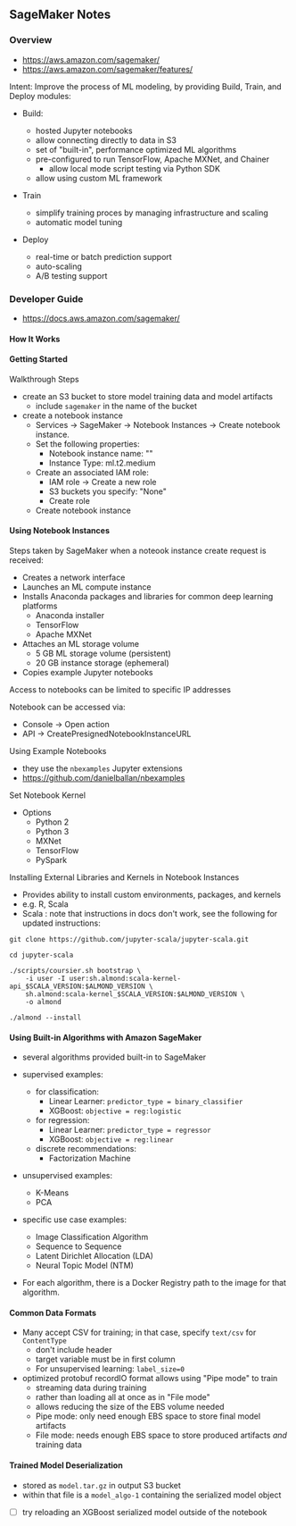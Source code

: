 ## SageMaker Notes

### Overview

* https://aws.amazon.com/sagemaker/
* https://aws.amazon.com/sagemaker/features/

Intent:  Improve the process of ML modeling, by providing Build, Train, and Deploy modules:


* Build:
  * hosted Jupyter notebooks
  * allow connecting directly to data in S3
  * set of "built-in", performance optimized ML algorithms
  * pre-configured to run TensorFlow, Apache MXNet, and Chainer
     * allow local mode script testing via Python SDK
  * allow using custom ML framework

* Train
  * simplify training proces by managing infrastructure and scaling
  * automatic model tuning

* Deploy
  * real-time or batch prediction support
  * auto-scaling
  * A/B testing support


### Developer Guide

* https://docs.aws.amazon.com/sagemaker/

#### How It Works

#### Getting Started

Walkthrough Steps

* create an S3 bucket to store model training data and model artifacts
    * include `sagemaker` in the name of the bucket
* create a notebook instance
    * Services -> SageMaker -> Notebook Instances -> Create notebook instance.
    * Set the following properties:
        * Notebook instance name: ""
        * Instance Type: ml.t2.medium
    * Create an associated IAM role:
        * IAM role -> Create a new role
        * S3 buckets you specify: "None"
        * Create role
    * Create notebook instance

#### Using Notebook Instances

Steps taken by SageMaker when a noteook instance create request is received:

* Creates a network interface
* Launches an ML compute instance
* Installs Anaconda packages and libraries for common deep learning platforms
  * Anaconda installer
  * TensorFlow
  * Apache MXNet
* Attaches an ML storage volume
  * 5 GB ML storage volume (persistent)
  * 20 GB instance storage (ephemeral)
* Copies example Jupyter notebooks

Access to notebooks can be limited to specific IP addresses

Notebook can be accessed via:

* Console -> Open action
* API -> CreatePresignedNotebookInstanceURL

Using Example Notebooks

* they use the `nbexamples` Jupyter extensions
* https://github.com/danielballan/nbexamples


Set Notebook Kernel

* Options
  * Python 2
  * Python 3
  * MXNet
  * TensorFlow
  * PySpark
  
Installing External Libraries and Kernels in Notebook Instances

* Provides ability to install custom environments, packages, and kernels
* e.g. R, Scala
* Scala : note that instructions in docs don't work, see the following for updated instructions:

```
git clone https://github.com/jupyter-scala/jupyter-scala.git

cd jupyter-scala

./scripts/coursier.sh bootstrap \
    -i user -I user:sh.almond:scala-kernel-api_$SCALA_VERSION:$ALMOND_VERSION \
    sh.almond:scala-kernel_$SCALA_VERSION:$ALMOND_VERSION \
    -o almond
    
./almond --install
```

#### Using Built-in Algorithms with Amazon SageMaker

* several algorithms provided built-in to SageMaker
* supervised examples:
  * for classification:
    * Linear Learner: `predictor_type = binary_classifier`
    * XGBoost: `objective = reg:logistic`
  * for regression:
    * Linear Learner: `predictor_type = regressor`
    * XGBoost: `objective = reg:linear`
  * discrete recommendations:
    * Factorization Machine
* unsupervised examples:
  * K-Means
  * PCA
* specific use case examples:
  * Image Classification Algorithm
  * Sequence to Sequence
  * Latent Dirichlet Allocation (LDA)
  * Neural Topic Model (NTM)
  
* For each algorithm, there is a Docker Registry path to the image for that algorithm.

#### Common Data Formats

* Many accept CSV for training; in that case, specify `text/csv` for `ContentType`
  * don't include header
  * target variable must be in first column
  * For unsupervised learning: `label_size=0`
* optimized protobuf recordIO format allows using "Pipe mode" to train
  * streaming data during training
  * rather than loading all at once as in "File mode"
  * allows reducing the size of the EBS volume needed
  * Pipe mode: only need enough EBS space to store final model artifacts
  * File mode: needs enough EBS space to store produced artifacts _and_ training data

#### Trained Model Deserialization

* stored as `model.tar.gz` in output S3 bucket
* within that file is a `model_algo-1` containing the serialized model object
* [ ] try reloading an XGBoost serialized model outside of the notebook

